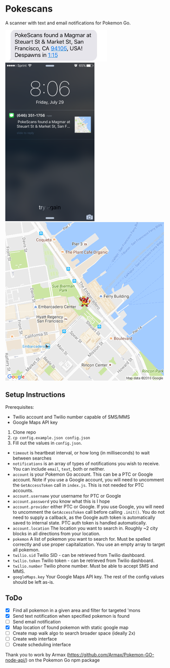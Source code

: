 # Pokescans
A scanner with text and email notifications for Pokemon Go.

<img src="./text_detail.jpg" height="100"><br>
<img src="./pokescans_text.png" height="500">
<img src="./pokescans_map.png" height="500">

## Setup Instructions

Prerequisites:
- Twilio account and Twilio number capable of SMS/MMS
- Google Maps API key

1. Clone repo
2. `cp config.example.json config.json`
3. Fill out the values in `config.json`.
  * `timeout` is heartbeat interval, or how long (in milliseconds) to wait between searches
  * `notifications` is an array of types of notifications you wish to receive. You can include `email`, `text`, both or neither.
  * `account` is your Pokemon Go account. This can be a PTC or Google account. Note if you use a Google account, you will need to uncomment the `GetAccessToken` call in `index.js`. This is not needed for PTC accounts.
  * `account.username` your username for PTC or Google
  * `account.password` you know what this is I hope
  * `account.provider` either PTC or Google. If you use Google, you will need to uncomment the `GetAccessToken` call before calling `.init()`. You do not need to supply a callback, as the Google auth token is automatically saved to internal state. PTC auth token is handled automatically.
  * `account.location` The location you want to search in. Roughly ~2 city blocks in all directions from your location.
  * `pokemon` A list of pokemon you want to search for. Must be spelled correctly and use proper capitalization. You use an empty array to target all pokemon.
  * `twilio.sid` Twilio SID - can be retrieved from Twilio dashboard.
  * `twilio.token` Twilio token - can be retrieved from Twilio dashboard.
  * `twilio.number` Twilio phone number. Must be able to accept SMS and MMS.
  * `googleMaps.key` Your Google Maps API key. The rest of the config values should be left as-is.

## ToDo
- [x] Find all pokemon in a given area and filter for targeted 'mons
- [x] Send text notification when specified pokemon is found
- [ ] Send email notification
- [x] Map location of found pokemon with static google map
- [ ] Create map walk algo to search broader space (ideally 2x)
- [ ] Create web interface
- [ ] Create scheduling interface

Thank you to work by Armax (https://github.com/Armax/Pokemon-GO-node-api/) on the Pokemon Go npm package
